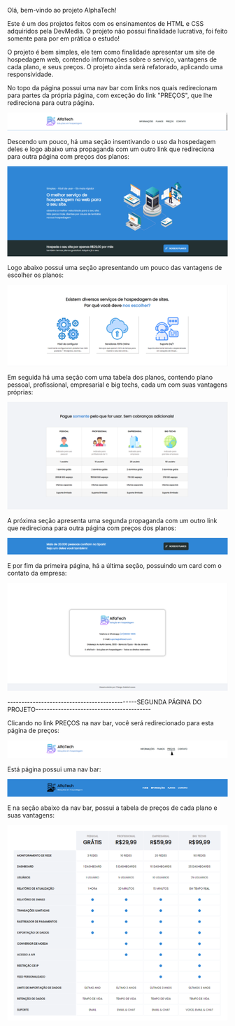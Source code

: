 Olá, bem-vindo ao projeto AlphaTech!

Este é um dos projetos feitos com os ensinamentos de HTML e CSS adquiridos pela DevMedia. O projeto não possui finalidade lucrativa, foi feito somente para por em prática o estudo!

O projeto é bem simples, ele tem como finalidade apresentar um site de hospedagem web, contendo informações sobre o serviço, vantagens de cada plano, e seus preços. O projeto ainda será refatorado, aplicando uma responsividade.

No topo da página possui uma nav bar com links nos quais redirecionam para partes da própria página, com exceção do link "PREÇOS", que lhe redireciona para outra página.

<div>
    <img src= "assets/Secoes_pagina/Nav_bar.png">
</div>

Descendo um pouco, há uma seção insentivando o uso da hospedagem deles e logo abaixo uma propaganda com um outro link que redireciona para outra página com preços dos planos:

<div>
    <img src= "assets/Secoes_pagina/Secao_propaganda_1.png">
</div>

Logo abaixo possui uma seção apresentando um pouco das vantagens de escolher os planos:

<div>
    <img src= "assets/Secoes_pagina/Secao_vantagens_1.png">
</div>

Em seguida há uma seção com uma tabela dos planos, contendo plano pessoal, profissional, empresarial e big techs, cada um com suas vantagens próprias:

<div>
    <img src= "assets/Secoes_pagina/Secao_planos.png">
</div>

A próxima seção apresenta uma segunda propaganda com um outro link que redireciona para outra página com preços dos planos:

<div>
    <img src= "assets/Secoes_pagina/Secao_propaganda_2.png">
</div>

E por fim da primeira página, há a última seção, possuindo um card com o contato da empresa:

<div>
    <img src= "assets/Secoes_pagina/Secao_contatos.png">
</div>



----------------------------------------------SEGUNDA PÁGINA DO PROJETO-----------------------------------------



Clicando no link PREÇOS na nav bar, você será redirecionado para esta página de preços:

<div>
    <img src= "assets/Secoes_pagina/Nav_bar_2.png">
</div>

Está página possui uma nav bar:

<div>
    <img src= "assets/Secoes_pagina/Nav_bar_3.png">
</div>

E na seção abaixo da nav bar, possui a tabela de preços de cada plano e suas vantagens:

<div>
    <img src= "assets/Secoes_pagina/Secao_preco.png">
</div>